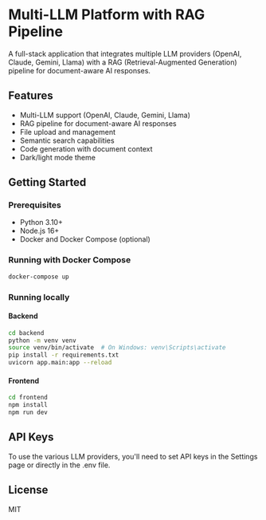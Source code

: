 # Multi-LLM Platform with RAG Pipeline

A full-stack application that integrates multiple LLM providers (OpenAI, Claude, Gemini, Llama) with a RAG (Retrieval-Augmented Generation) pipeline for document-aware AI responses.

## Features

- Multi-LLM support (OpenAI, Claude, Gemini, Llama)
- RAG pipeline for document-aware AI responses
- File upload and management
- Semantic search capabilities
- Code generation with document context
- Dark/light mode theme

## Getting Started

### Prerequisites

- Python 3.10+
- Node.js 16+
- Docker and Docker Compose (optional)

### Running with Docker Compose

```bash
docker-compose up
```

### Running locally

#### Backend

```bash
cd backend
python -m venv venv
source venv/bin/activate  # On Windows: venv\Scripts\activate
pip install -r requirements.txt
uvicorn app.main:app --reload
```

#### Frontend

```bash
cd frontend
npm install
npm run dev
```

## API Keys

To use the various LLM providers, you'll need to set API keys in the Settings page or directly in the .env file.

## License

MIT
